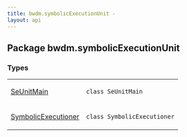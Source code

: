 ```yaml
---
title: bwdm.symbolicExecutionUnit - 
layout: api
---
```




## Package bwdm.symbolicExecutionUnit

### Types

<table class="api-docs-table">
<tbody>
<tr>
<td markdown="1">

<a href="-se-unit-main/index.html">SeUnitMain</a>


</td>
<td markdown="1">
<div class="signature"><code><span class="keyword">class </span><span class="identifier">SeUnitMain</span></code></div>

</td>
</tr>
<tr>
<td markdown="1">

<a href="-symbolic-executioner/index.html">SymbolicExecutioner</a>


</td>
<td markdown="1">
<div class="signature"><code><span class="keyword">class </span><span class="identifier">SymbolicExecutioner</span></code></div>

</td>
</tr>
</tbody>
</table>
